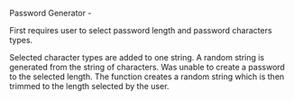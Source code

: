 Password Generator -

First requires user to select password length and password characters types.

Selected character types are added to one string. A random string is generated from the string of characters. Was unable to create a password to the selected length. The function creates a random string which is then trimmed to the length selected by the user.
